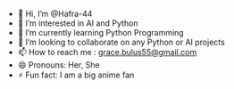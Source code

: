 - 👋 Hi, I’m @Hafra-44
- 👀 I’m interested in AI and Python
- 🌱 I’m currently learning Python Programming
- 💞️ I’m looking to collaborate on any Python or AI projects
- 📫 How to reach me : grace.bulus55@gmail.com
- 😄 Pronouns: Her, She
- ⚡ Fun fact: I am a big anime fan

<!---
Hafra-44/Hafra-44 is a ✨ special ✨ repository because its `README.md` (this file) appears on your GitHub profile.
You can click the Preview link to take a look at your changes.
--->
